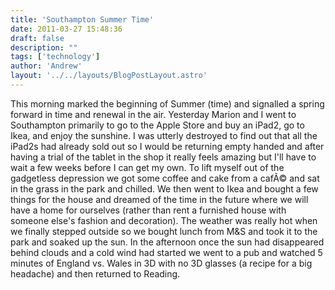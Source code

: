 ```yaml
---
title: 'Southampton Summer Time'
date: 2011-03-27 15:48:36
draft: false
description: ""
tags: ['technology']
author: 'Andrew'
layout: '../../layouts/BlogPostLayout.astro'
---
```


This morning marked the beginning of Summer (time) and signalled a spring forward in time and renewal in the air. Yesterday Marion and I went to Southampton primarily to go to the Apple Store and buy an iPad2, go to Ikea, and enjoy the sunshine. I was utterly destroyed to find out that all the iPad2s had already sold out so I would be returning empty handed and after having a trial of the tablet in the shop it really feels amazing but I'll have to wait a few weeks before I can get my own. To lift myself out of the gadgetless depression we got some coffee and cake from a cafÃ© and sat in the grass in the park and chilled. We then went to Ikea and bought a few things for the house and dreamed of the time in the future where we will have a home for ourselves (rather than rent a furnished house with someone else's fashion and decoration). The weather was really hot when we finally stepped outside so we bought lunch from M&S and took it to the park and soaked up the sun. In the afternoon once the sun had disappeared behind clouds and a cold wind had started we went to a pub and watched 5 minutes of England vs. Wales in 3D with no 3D glasses (a recipe for a big headache) and then returned to Reading.
